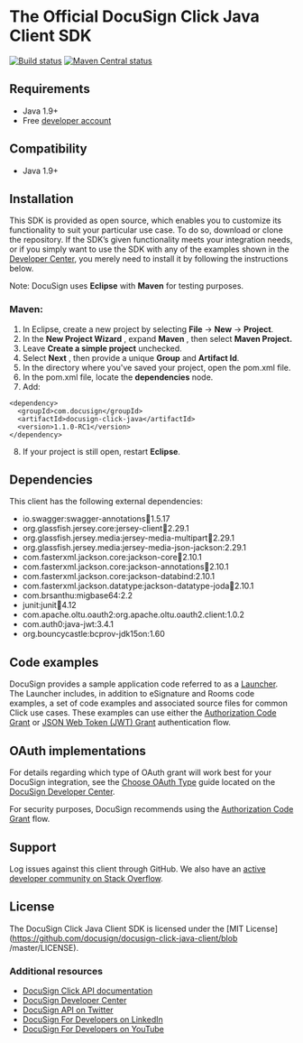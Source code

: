 # The Official DocuSign Click Java Client SDK

[![Build status][travis-image]][travis-url]
[![Maven Central status][maven-image]][maven-url]

## Requirements

- Java 1.9+
- Free [developer account](https://go.docusign.com/sandbox/productshot/?elqCampaignId=16531)

## Compatibility

- Java 1.9+

## Installation

This SDK is provided as open source, which enables you to customize its functionality to suit your particular use case. To do so, download or clone the repository. If the SDK’s given functionality meets your integration needs, or if you simply want to use the SDK with any of the examples shown in the [Developer Center](https://developers.docusign.com/docs/click-api/how-to/), you merely need to install it by following the instructions below.

Note: DocuSign uses **Eclipse** with **Maven** for testing purposes.

### Maven:

1. In Eclipse, create a new project by selecting **File** -> **New** -> **Project**.
2. In the **New Project Wizard** , expand **Maven** , then select **Maven Project.**
3. Leave **Create a simple project** unchecked.
4. Select **Next** , then provide a unique **Group** and **Artifact Id**.
5. In the directory where you've saved your project, open the pom.xml file.
6. In the pom.xml file, locate the **dependencies** node.
7. Add:

```
<dependency>
  <groupId>com.docusign</groupId>
  <artifactId>docusign-click-java</artifactId>
  <version>1.1.0-RC1</version>
</dependency>
```

8. If your project is still open, restart **Eclipse**.

## Dependencies

This client has the following external dependencies:

- io.swagger:swagger-annotations:jar:1.5.17
- org.glassfish.jersey.core:jersey-client:jar:2.29.1
- org.glassfish.jersey.media:jersey-media-multipart:jar:2.29.1
- org.glassfish.jersey.media:jersey-media-json-jackson:2.29.1
- com.fasterxml.jackson.core:jackson-core:jar:2.10.1
- com.fasterxml.jackson.core:jackson-annotations:jar:2.10.1
- com.fasterxml.jackson.core:jackson-databind:2.10.1
- com.fasterxml.jackson.datatype:jackson-datatype-joda:jar:2.10.1
- com.brsanthu:migbase64:2.2
- junit:junit:jar:4.12
- com.apache.oltu.oauth2:org.apache.oltu.oauth2.client:1.0.2
- com.auth0:java-jwt:3.4.1
- org.bouncycastle:bcprov-jdk15on:1.60

## Code examples

DocuSign provides a sample application code referred to as a [Launcher](https://github.com/docusign/code-examples-java). The Launcher includes, in addition to eSignature and Rooms code examples, a set of code examples and associated source files for common Click use cases. These examples can use either the [Authorization Code Grant](https://developers.docusign.com/platform/auth/authcode/) or [JSON Web Token (JWT) Grant](https://developers.docusign.com/platform/auth/jwt/) authentication flow.

## OAuth implementations

For details regarding which type of OAuth grant will work best for your DocuSign integration, see the [Choose OAuth Type](https://developers.docusign.com/platform/auth/choose/) guide located on the [DocuSign Developer Center](https://developers.docusign.com/).

For security purposes, DocuSign recommends using the [Authorization Code Grant](https://developers.docusign.com/platform/auth/authcode/) flow.

## Support

Log issues against this client through GitHub. We also have an [active developer community on Stack Overflow](https://stackoverflow.com/questions/tagged/docusignapi).

## License

The DocuSign Click Java Client SDK is licensed under the [MIT License](https://github.com/docusign/docusign-click-java-client/blob
/master/LICENSE).


[travis-image]: https://img.shields.io/travis/docusign/docusign-click-java-client.svg?style=flat
[travis-url]: https://travis-ci.org/docusign/docusign-click-java-client
[maven-image]: https://img.shields.io/maven-central/v/com.docusign/docusign-click-java.svg?style=flat
[maven-url]: https://search.maven.org/#search%7Cga%7C1%7Cg%3A%22com.docusign%22

### Additional resources
* [DocuSign Click API documentation](https://developers.docusign.com/docs/click-api)
* [DocuSign Developer Center](https://developers.docusign.com)
* [DocuSign API on Twitter](https://twitter.com/docusignapi)
* [DocuSign For Developers on LinkedIn](https://www.linkedin.com/showcase/docusign-for-developers/)
* [DocuSign For Developers on YouTube](https://www.youtube.com/channel/UCJSJ2kMs_qeQotmw4-lX2NQ)
